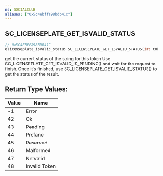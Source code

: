 ```yaml
---
ns: SOCIALCLUB
aliases: ["0x5c4ebffa98bdb41c"]
---
```

## SC_LICENSEPLATE_GET_ISVALID_STATUS

```c
// 0x5C4EBFFA98BDB41C
elicenseplate_isvalid_status SC_LICENSEPLATE_GET_ISVALID_STATUS(int token);
```

get the current status of the string for this token
Use SC_LICENSEPLATE_GET_ISVALID_IS_PENDING() and wait for the request to finish.  Once it's finished, use SC_LICENSEPLATE_GET_ISVALID_STATUS() to get the status of the result.

## Return Type Values:
| Value | Name |
| --- | --- |
| -1 | Error |
| 42 | Ok |
| 43 | Pending |
| 44 | Profane |
| 45 | Reserved |
| 46 | Malformed |
| 47 | Notvalid |
| 48 | Invalid Token |

